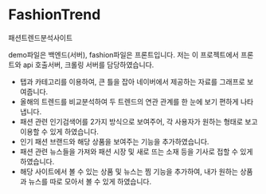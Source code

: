 # FashionTrend
패션트렌드분석사이트

demo파일은 백엔드(서버), fashion파일은 프론트입니다.
저는 이 프로젝트에서 프론트와 api 호출서버, 크롤링 서버를 담당하였습니다.
- 탭과 카테고리를 이용하여, 큰 틀을 잡아 네이버에서 제공하는 자료를 그래프로 보여줍니다.
- 올해의 트렌드를 비교분석하여 두 트렌드의 연관 관계를 한 눈에 보기 편하게 나타냅니다.
- 패션 관련 인기검색어를 2가지 방식으로 보여주어, 각 사용자가 원하는 형태로 보고 이용할 수 있게 하였습니다.
- 인기 패션 브랜드와 해당 상품을 보여주는 기능을 추가하였습니다.
- 패션 관련 뉴스들을 가져와 패션 시장 및 새로 뜨는 소재 등을 기사로 접할 수 있게 하였습니다.
- 해당 사이트에서 볼 수 있는 상품 및 뉴스는 찜 기능을 추가하여, 내가 원하는 상품과 뉴스를 따로 모아서 볼 수 있게 하였습니다.
